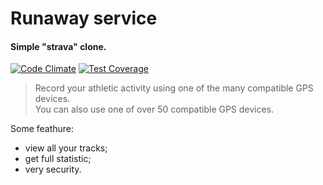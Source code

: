 # Runaway service

#### Simple "strava" clone.

[![Code Climate](https://codeclimate.com/github/IgorPolyakov/runaway/badges/gpa.svg)](https://codeclimate.com/github/IgorPolyakov/runaway)
[![Test Coverage](https://codeclimate.com/github/IgorPolyakov/runaway/badges/coverage.svg)](https://codeclimate.com/github/IgorPolyakov/runaway/coverage)

>Record your athletic activity using one of the many compatible GPS devices.   
>You can also use one of over 50 compatible GPS devices.   

Some feathure:

* view all your tracks;
* get full statistic;
* very security.
